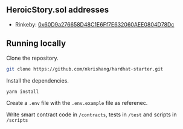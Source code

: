## HeroicStory.sol addresses

- Rinkeby: [0x60D9a276658D48C1E6Ff7E632060AEE0804D78Dc](https://rinkeby.etherscan.io/address/0x60D9a276658D48C1E6Ff7E632060AEE0804D78Dc#code)

## Running locally

Clone the repository.

```bash
git clone https://github.com/nkrishang/hardhat-starter.git
```

Install the dependencies. 

```bash
yarn install
```

Create a `.env` file with the `.env.example` file as referenec.

Write smart contract code in `/contracts`, tests in `/test` and scripts in `/scripts`
